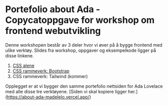# Portefolio about Ada - Copycatoppgave for workshop om frontend webutvikling

Denne workshopen består av 3 deler hvor vi øver på å bygge frontend med ulike verktøy. Slides fra workshop, oppgaver og eksempelkode ligger på disse linkene. 
1. [CSS alene](https://github.com/Madelelo/about-ada)
2. [CSS rammeverk: Bootstrap](https://github.com/Madelelo/about-ada/tree/about-ada-bootstrap)
3. CSS rammeverk: Tailwind (kommer)


Opplegget er at vi bygger den samme portefolio nettsiden for Ada Lovelace med alle disse tre verktøyene. [Siden vi skal kopiere ligger her.] (https://about-ada-madelelo.vercel.app/)

